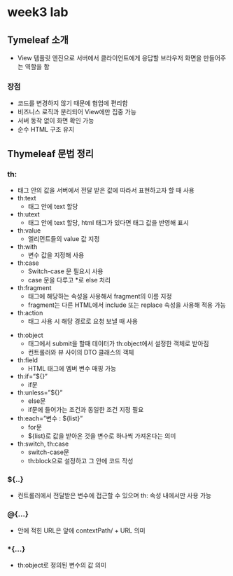# week3 lab

## Tymeleaf 소개

- View 템플릿 엔진으로 서버에서 클라이언트에게 응답할 브라우저 화면을 만들어주는 역할을 함

### 장점

- 코드를 변경하지 않기 때문에 협업에 편리함
- 비즈니스 로직과 분리되어 View에만 집중 가능
- 서버 동작 없이 화면 확인 가능
- 순수 HTML 구조 유지

## Thymeleaf 문법 정리

### th:

- 태그 안의 값을 서버에서 전달 받은 값에 따라서 표현하고자 할 때 사용
- th:text
    - 태그 안에 text 할당
- th:utext
    - 태그 안에 text 할당, html 태그가 있다면 태그 값을 반영해 표시
- th:value
    - 엘리먼트들의 value 값 지정
- th:with
    - 변수 값을 지정해 사용
- th:case
    - Switch-case 문 필요시 사용
    - case 문을 다루고 *로 else 처리
- th:fragment
    - <head> 태그에 해당하는 속성을 사용해서 fragment의 이름 지정
    - fragment는 다른 HTML에서 include 또는 replace 속성을 사용해 적용 가능
- th:action
    - <form> 태그 사용 시 해당 경로로 요청 보낼 때 사용
- th:object
    - <form> 태그에서 submit을 할때 데이터가 th:object에서 설정한 객체로 받아짐
    - 컨트롤러와 뷰 사이의 DTO 클래스의 객체
- th:field
    - HTML 태그에 멤버 변수 매핑 가능
- th:if=”${}”
    - if문
- th:unless=”${}”
    - else문
    - if문에 들어가는 조건과 동일한 조건 지정 필요
- th:each=”변수 : ${list}”
    - for문
    - ${list}로 값을 받아온 것을 변수로 하나씩 가져온다는 의미
- th:switch, th:case
    - switch-case문
    - th:block으로 설정하고 그 안에 코드 작성

### ${..}

- 컨트롤러에서 전달받은 변수에 접근할 수 있으며 th: 속성 내에서만 사용 가능

### @{…}

- 안에 적힌 URL은 앞에 contextPath/ + URL 의미

### *{…}

- th:object로 정의된 변수의 값 의미
